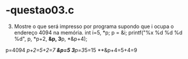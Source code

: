 # -questao03.c
3.	Mostre o que será impresso por programa supondo que i ocupa o endereço 4094 na memória.
  int i=5, *p;
  p = &i;
  printf("%x %d %d %d %d", p, *p+2, **&p, 3**p, *&p+4);

p=4094
*p+2=5+2=7
**&p=5
3**p=3*5=15
**&p+4=5+4=9
